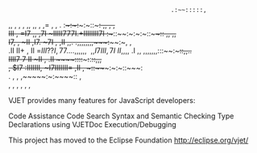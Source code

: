
                                                 .:~~:::::,                     
  ,,   ,   ,   ,   ,,  ,,   ,  ,=  ,   ,   . :~~~:~:~~~:~::~~~:  ,,   ,   ,     
III ,   =I7 ,,  ,7I  ~IIIII777I.+IIIIIIII7I  :~~~::~~:~:~:~::~~~~:: ,,  ,,      
 I7, , ~II      ,I7. ~7I   ,        ,II      ,,.    .,,,,,,,,~~~:~~~~:~,  ,     
 .II   II+  ,    II  =$III??I       ,77   .       .     ..,,,,,,~~,             
  ,I7 III    ,   7I  ~II,,,,~       .$I        ,,     ,,,,,,,:::~~:~~~~~::,,..  
   IIII7   7     II  ~II   ,        .II      ~~~~:~~:::~~~~~:~~:~~~~::,,,       
  , $I7   :IIIIIII,  ~I7IIIIIII=    ,II  ,   ~::~~~~~~~:~:~::~~~:               
  .           ,    ,                          ,~~~~~:~:~~~~::   ,               
  ,        ,   ,                          ,  ,                     ,            
  
VJET provides many features for JavaScript developers:

Code Assistance
Code Search
Syntax and Semantic Checking
Type Declarations using VJETDoc
Execution/Debugging

This project has moved to the Eclipse Foundation
http://eclipse.org/vjet/